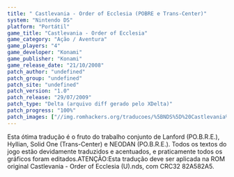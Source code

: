 ```yaml
---
title: " Castlevania - Order of Ecclesia (POBRE e Trans-Center)"
system: "Nintendo DS"
platform: "Portátil"
game_title: "Castlevania - Order of Ecclesia"
game_category: "Ação / Aventura"
game_players: "4"
game_developer: "Konami"
game_publisher: "Konami"
game_release_date: "21/10/2008"
patch_author: "undefined"
patch_group: "undefined"
patch_site: "undefined"
patch_version: "1.0"
patch_release: "29/07/2009"
patch_type: "Delta (arquivo diff gerado pelo XDelta)"
patch_progress: "100%"
patch_images: ["//img.romhackers.org/traducoes/%5BNDS%5D%20Castlevania%20-%20Order%20of%20Ecclesia%20-%20POBRE%20e%20Trans-Center%20-%201.png","//img.romhackers.org/traducoes/%5BNDS%5D%20Castlevania%20-%20Order%20of%20Ecclesia%20-%20POBRE%20e%20Trans-Center%20-%202.png","//img.romhackers.org/traducoes/%5BNDS%5D%20Castlevania%20-%20Order%20of%20Ecclesia%20-%20POBRE%20e%20Trans-Center%20-%203.png"]
---
```

Esta ótima tradução é o fruto do trabalho conjunto de Lanford (PO.B.R.E.), Hyllian, Solid One (Trans-Center) e NEODAN (PO.B.R.E.). Todos os textos do jogo estão devidamente traduzidos e acentuados, e praticamente todos os gráficos foram editados.ATENÇÃO:Esta tradução deve ser aplicada na ROM original Castlevania - Order of Ecclesia (U).nds, com CRC32 82A582A5.